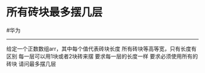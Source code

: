 # 所有砖块最多摆几层

#华为 

---

给定一个正数数组arr，其中每个值代表砖块长度
所有砖块等高等宽，只有长度有区别
每一层可以用1块或者2块砖来摆
要求每一层的长度一样
要求必须使用所有的砖块
请问最多摆几层